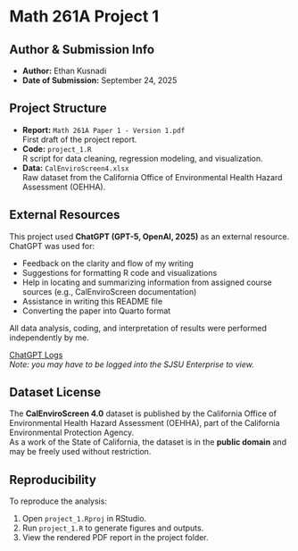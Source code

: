 # Math 261A Project 1

## Author & Submission Info
- **Author:** Ethan Kusnadi  
- **Date of Submission:** September 24, 2025  

## Project Structure
- **Report:** `Math 261A Paper 1 - Version 1.pdf`  
  First draft of the project report.  
- **Code:** `project_1.R`  
  R script for data cleaning, regression modeling, and visualization.  
- **Data:** `CalEnviroScreen4.xlsx`  
  Raw dataset from the California Office of Environmental Health Hazard Assessment (OEHHA).  

## External Resources
This project used **ChatGPT (GPT-5, OpenAI, 2025)** as an external resource. ChatGPT was used for:  
- Feedback on the clarity and flow of my writing  
- Suggestions for formatting R code and visualizations  
- Help in locating and summarizing information from assigned course sources (e.g., CalEnviroScreen documentation)  
- Assistance in writing this README file  
- Converting the paper into Quarto format  

All data analysis, coding, and interpretation of results were performed independently by me.  

[ChatGPT Logs](https://chatgpt.com/g/g-p-68d2293692b481919b2e2cb95e96b2b5-math-261a-project-1/project)  
*Note: you may have to be logged into the SJSU Enterprise to view.*  

## Dataset License
The **CalEnviroScreen 4.0** dataset is published by the California Office of Environmental Health Hazard Assessment (OEHHA), part of the California Environmental Protection Agency.  
As a work of the State of California, the dataset is in the **public domain** and may be freely used without restriction.  

## Reproducibility
To reproduce the analysis:  
1. Open `project_1.Rproj` in RStudio.  
2. Run `project_1.R` to generate figures and outputs.  
3. View the rendered PDF report in the project folder.  
